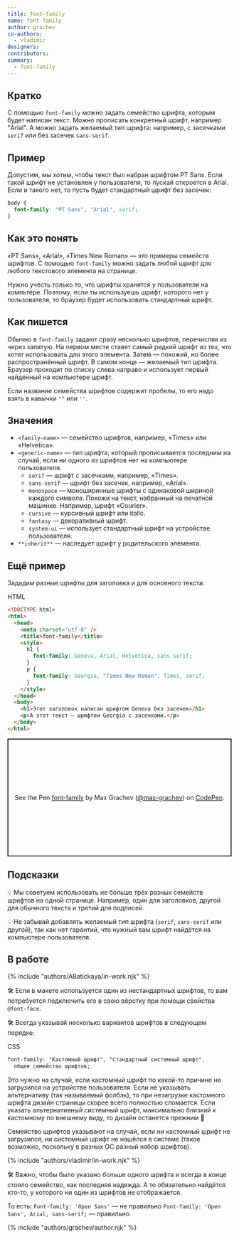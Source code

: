 ```yaml
---
title: font-family
name: font-family
author: grachev
co-authors:
  - vladimir
designers:
contributors:
summary:
  - font-family
---
```


## Кратко

С помощью `font-family` можно задать семейство шрифта, которым будет написан текст. Можно прописать конкретный шрифт, например "Arial". А можно задать желаемый тип шрифта: например, с засечками `serif` или без засечек `sans-serif`.

## Пример

Допустим, мы хотим, чтобы текст был набран шрифтом PT Sans. Если такой шрифт не установлен у пользователя, то пускай откроется в Arial. Если и такого нет, то пусть будет стандартный шрифт без засечек:

```css
body {
  font-family: "PT Sans", "Arial", serif;
}
```

## Как это понять

«PT Sans», «Arial», «Times New Roman» — это примеры семейств шрифтов. С помощью `font-family` можно задать любой шрифт для любого текстового элемента на странице.

Нужно учесть только то, что шрифты хранятся у пользователя на компьтере. Поэтому, если ты используешь шрифт, которого нет у пользователя, то браузер будет использовать стандартный шрифт.

## Как пишется

Обычно в `font-family` задают сразу несколько шрифтов, перечисляя их через запятую. На первом месте ставят самый редкий шрифт из тех, что хотят использовать для этого элемента. Затем — похожий, но более распространённый шрифт. В самом конце — желаемый тип шрифта. Браузер проходит по списку слева направо и использует первый найденный на компьютере шрифт.

Если название семейства шрифтов содержит пробелы, то его надо взять в кавычки `""` или `''`.

## Значения

- `<family-name>` — семейство шрифтов, например, «Times» или «Helvetica».
- `<generic-name>` — тип шрифта, который прописывается последним на случай, если ни одного из шрифтов нет на компьютере пользователя.
  - `serif` — шрифт с засечками, например, «Times».
  - `sans-serif` — шрифт без засечек, например, «Arial».
  - `monospace` — моноширинные шрифты с одинаковой шириной каждого символа. Похожи на текст, набранный на печатной машинке. Например, шрифт «Courier».
  - `cursive` — курсивный шрифт или italic.
  - `fantasy` — декоративный шрифт.
  - `system-ui` — использует стандартный шрифт на устройстве пользователя.
- `**inherit**` — наследует шрифт у родительского элемента.

## Ещё пример

Зададим разные шрифты для заголовка и для основного текста:

HTML

```html
<!DOCTYPE html>
<html>
  <head>
    <meta charset="utf-8" />
    <title>font-family</title>
    <style>
      h1 {
        font-family: Geneva, Arial, Helvetica, sans-serif;
      }
      p {
        font-family: Georgia, "Times New Roman", Times, serif;
      }
    </style>
  </head>
  <body>
    <h1>Этот заголовок написан шрифтом Geneva без засечек</h1>
    <p>А этот текст — шрифтом Georgia с засечками.</p>
  </body>
</html>
```

<p class="codepen" data-height="265" data-theme-id="light" data-default-tab="html,result" data-user="max-grachev" data-slug-hash="bZzqYP" style="height: 265px; box-sizing: border-box; display: flex; align-items: center; justify-content: center; border: 2px solid; margin: 1em 0; padding: 1em;" data-pen-title="font-family">
  <span>See the Pen <a href="https://codepen.io/max-grachev/pen/bZzqYP">
  font-family</a> by Max Grachev (<a href="https://codepen.io/max-grachev">@max-grachev</a>)
  on <a href="https://codepen.io">CodePen</a>.</span>
</p>
<script async src="https://static.codepen.io/assets/embed/ei.js"></script>

## Подсказки

💡 Мы советуем использовать не больше трёх разных семейств шрифтов на одной странице. Например, один для заголовков, другой для обычного текста и третий для подписей.

💡 Не забывай добавлять желаемый тип шрифта (`serif`, `sans-serif` или другой), так как нет гарантий, что нужный вам шрифт найдётся на компьютере пользователя.

## В работе

{% include "authors/ABatickaya/in-work.njk" %}

🛠 Если в макете используется один из нестандартных шрифтов, то вам потребуется подключить его в свою вёрстку при помощи свойства `@font-face`.

🛠 Всегда указывай несколько вариантов шрифтов в следующем порядке:

CSS

```css
font-family: "Кастомный шрифт", "Стандартный системный шрифт",
  общее семейство шрифтов;
```

Это нужно на случай, если кастомный шрифт по какой-то причине не загрузился на устройстве пользователя. Если не указывать альтернативу (так называемый фолбэк), то при незагрузке кастомного шрифта дизайн страницы скорее всего полностью сломается. Если указать альтернативный системный шрифт, максимально близкий к кастомному по внешнему виду, то дизайн останется прежним 🎉

Семейство шрифтов указывают на случай, если ни кастомный шрифт не загрузился, ни системный шрифт не нашёлся в системе (такое возможно, поскольку в разных ОС разный набор шрифтов).

{% include "authors/vladimir/in-work.njk" %}

🛠 Важно, чтобы было указано больше одного шрифта и всегда в конце стояло семейство, как последняя надежда. А то обязательно найдётся кто-то, у которого ни один из шрифтов не отображается.

То есть: `Font-family: 'Open Sans'` — не правильно `Font-family: 'Open Sans', Arial, sans-serif;` — правильно

{% include "authors/grachev/author.njk" %}
